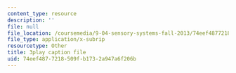 ```yaml
---
content_type: resource
description: ''
file: null
file_location: /coursemedia/9-04-sensory-systems-fall-2013/74eef4877218509fb1732a947a6f206b_qubzQvNNaLI.vtt
file_type: application/x-subrip
resourcetype: Other
title: 3play caption file
uid: 74eef487-7218-509f-b173-2a947a6f206b
---
```

